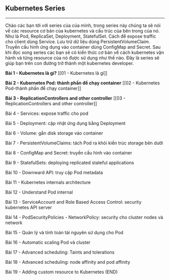 ## Kubernetes Series
---

Chào các bạn tới với series của của mình, trong series này chúng ta sẽ nói về các resource cơ bản của kubernetes và cấu trúc của bên trong của nó. Như là Pod, ReplicaSet, Deployment, StatefulSet. Cách để expose traffic cho client dùng Service. Lưu trữ dữ liệu dùng PersistentVolumeClaim. Truyền cấu hình ứng dụng vào container dùng ConfigMap and Secret. Sau khi đọc xong series các bạn sẽ có kiến thức cơ bản về cách kubernetes vận hành và từng resource của nó được sử dụng như thế nào. Đây là series sẽ giúp bạn trên con đường trở thành một kubernetes developer.

**Bài 1 - Kubernetes là gì?**
[[01 - Kubernetes là gì]]

**Bài 2 - Kubernetes Pod: thành phần để chạy container**
[[02 - Kubernetes Pod-thành phần để chạy container]]

**Bài 3 - ReplicationControllers and other controller**
[[03 - ReplicationControllers and other controller]]

Bài 4 - Services: expose traffic cho pod

Bài 5 - Deployment: cập nhật ứng dụng bằng Deployment

Bài 6 - Volume: gắn disk storage vào container

Bài 7 - PersistentVolumeClaims: tách Pod ra khỏi kiến trúc storage bên dưới

Bài 8 - ConfigMap and Secret: truyền cấu hình vào container

Bài 9 - StatefulSets: deploying replicated stateful applications

Bài 10 - Downward API: truy cập Pod metadata

Bài 11 - Kubernetes internals architecture

Bài 12 - Understand Pod internal

Bài 13 - ServiceAccount and Role Based Access Control: security kubernetes API server

Bài 14 - PodSecurityPolicies - NetworkPolicy: security cho cluster nodes và network

Bài 15 - Quản lý và tính toán tài nguyên sử dụng cho Pod

Bài 16 - Automatic scaling Pod và cluster

Bài 17 - Advanced scheduling: Taints and tolerations

Bài 18 - Advanced scheduling: node affinity and pod affinity

Bài 19 - Adding custom resource to Kubernetes (END)